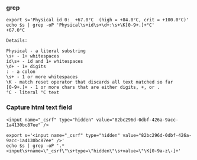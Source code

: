 ### grep
    export s='Physical id 0:  +67.0°C  (high = +84.0°C, crit = +100.0°C)'
    echo $s | grep -oP 'Physical\s+id\s+\d+:\s+\K[0-9+.]+°C'
    +67.0°C
    
    Details:

    Physical - a literal substring
    \s+ - 1+ whitespaces
    id\s+ - id and 1+ whitespaces
    \d+ - 1+ digits
    : - a colon
    \s+ - 1 or more whitespaces
    \K - match reset operator that discards all text matched so far
    [0-9+.]+ - 1 or more chars that are either digits, +, or .
    °C - literal °C text

### Capture html text field
    <input name="_csrf" type="hidden" value="82bc296d-0dbf-426a-9acc-1a4130bc87ee" />

    export s='<input name="_csrf" type="hidden" value="82bc296d-0dbf-426a-9acc-1a4130bc87ee" />'
    echo $s | grep -oP '.*<input\s+name=\"_csrf\"\s+type=\"hidden\"\s+value=\"\K[0-9a-z\-]+'
    

